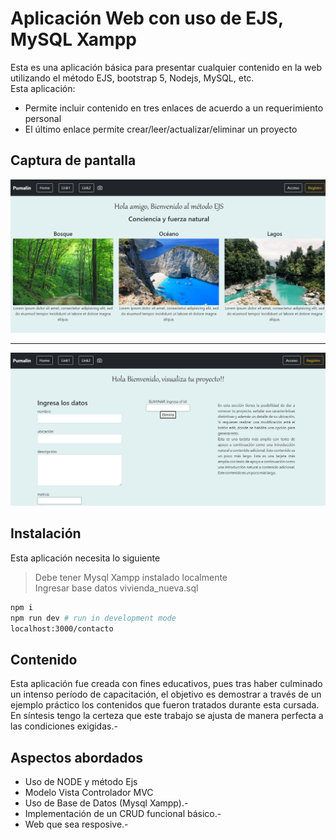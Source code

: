 
#  Aplicación Web con uso de EJS, MySQL Xampp
Esta es una aplicación básica para presentar cualquier contenido en la web utilizando el método EJS, bootstrap 5, Nodejs, MySQL, etc.<br>
Esta aplicación:
- Permite incluir contenido en tres enlaces de acuerdo a un requerimiento personal
- El último enlace permite crear/leer/actualizar/eliminar un proyecto 
## Captura de pantalla
![](public/img/link1.png)
***
![](public/img/link3.png)
## Instalación
Esta aplicación necesita lo siguiente 
> Debe tener Mysql Xampp instalado localmente<br>
> Ingresar base datos vivienda_nueva.sql
```sh
npm i
npm run dev # run in development mode
localhost:3000/contacto  
```
## Contenido
Esta aplicación fue creada con fines educativos, pues tras haber culminado un intenso período de capacitación, el objetivo es demostrar a través de un ejemplo práctico los contenidos que fueron tratados durante esta cursada. En síntesis tengo la certeza que este trabajo se ajusta de manera perfecta a las condiciones exigidas.-
## Aspectos abordados
- Uso de NODE y método Ejs
- Modelo Vista Controlador MVC
- Uso de Base de Datos (Mysql Xampp).-
- Implementación de un CRUD funcional básico.-
- Web que sea resposive.-  
